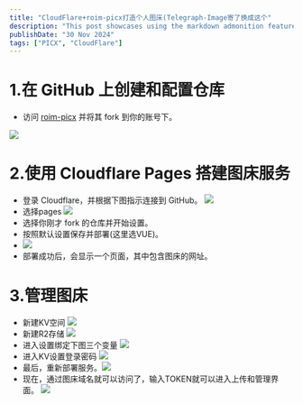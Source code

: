 ```yaml
---
title: "CloudFlare+roim-picx打造个人图床(Telegraph-Image寄了换成这个"
description: "This post showcases using the markdown admonition feature in Astro Cactus"
publishDate: "30 Nov 2024"
tags: ["PICX", "CloudFlare"]
---
```


# 1.在 GitHub 上创建和配置仓库

-  访问 [roim-picx](https://github.com/roimdev/roim-picx) 并将其 fork 到你的账号下。

![](https://roim-picx-9nr.pages.dev/rest/wWhAqkK.png)
# 2.使用 Cloudflare Pages 搭建图床服务
- 登录 Cloudflare，并根据下图指示连接到 GitHub。
  ![](https://roim-picx-9nr.pages.dev/rest/kANAqkK.png)
- 选择pages
  ![](https://roim-picx-9nr.pages.dev/rest/H8nAqkK.png)
- 选择你刚才 fork 的仓库并开始设置。
- 按照默认设置保存并部署(这里选VUE)。
- ![](https://roim-picx-9nr.pages.dev/rest/aYNaqkK.png)
- 部署成功后，会显示一个页面，其中包含图床的网址。
# 3.管理图床
- 新建KV空间
![](https://roim-picx-9nr.pages.dev/rest/WX60qkK.png)
- 新建R2存储
![](https://roim-picx-9nr.pages.dev/rest/mVP0qkK.png)
- 进入设置绑定下图三个变量
![](https://roim-picx-9nr.pages.dev/rest/7JeBqkK.png)
- 进入KV设置登录密码
![](https://roim-picx-9nr.pages.dev/rest/HytBqkK.png)
- 最后，重新部署服务。![](https://roim-picx-9nr.pages.dev/rest/17obqkK.png)
- 现在，通过图床域名就可以访问了，输入TOKEN就可以进入上传和管理界面。
![](https://roim-picx-9nr.pages.dev/rest/lKfCqkK.png)